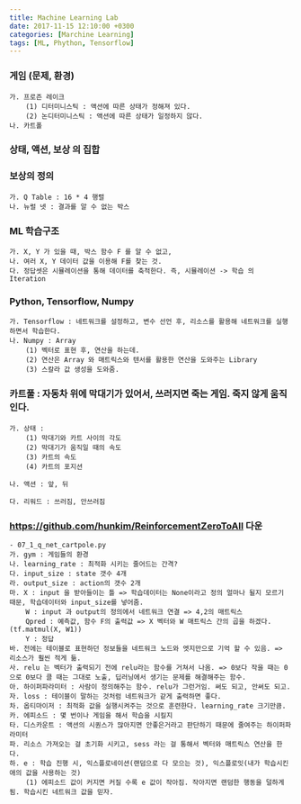 ```yaml
---
title: Machine Learning Lab
date: 2017-11-15 12:10:00 +0300
categories: [Marchine Learning]
tags: [ML, Phython, Tensorflow]
---
```


### 게임 (문제, 환경)
    가. 프로즌 레이크
        (1) 디터미니스틱 : 액션에 따른 상태가 정해져 있다.
        (2) 논디터미니스틱 : 액션에 따른 상태가 일정하지 않다.
    나. 카트폴

### 상태, 액션, 보상 의 집합

### 보상의 정의
    가. Q Table : 16 * 4 행렬
    나. 뉴럴 넷 : 결과를 알 수 없는 박스

### ML 학습구조
    가. X, Y 가 있을 때, 박스 함수 F 를 알 수 없고,
    나. 여러 X, Y 데이터 값을 이용해 F를 찾는 것.
    다. 정답셋은 시뮬레이션을 통해 데이터를 축적한다. 즉, 시뮬레이션 -> 학습 의 Iteration

### Python, Tensorflow, Numpy
    가. Tensorflow : 네트워크를 설정하고, 변수 선언 후, 리소스를 활용해 네트워크를 실행하면서 학습한다.
    나. Numpy : Array
        (1) 벡터로 표현 후, 연산을 하는데.
        (2) 연산은 Array 와 매트릭스와 텐서를 활용한 연산을 도와주는 Library
        (3) 스칼라 값 생성을 도와줌.

### 카트풀 : 자동차 위에 막대기가 있어서, 쓰러지면 죽는 게임. 죽지 않게 움직인다.
    가. 상태 : 
        (1) 막대기와 카트 사이의 각도
        (2) 막대기가 움직일 때의 속도
        (3) 카트의 속도
        (4) 카트의 포지션

    나. 액션 : 앞, 뒤

    다. 리워드 : 쓰러짐, 안쓰러짐

### https://github.com/hunkim/ReinforcementZeroToAll 다운
    - 07_1_q_net_cartpole.py
    가. gym : 게임들의 환경
    나. learning_rate : 최적화 시키는 줄어드는 간격?
    다. input_size : state 갯수 4개
    라. output_size : action의 갯수 2개
    마. X : input 을 받아들이는 틀 => 학습데이터는 None이라고 정의 얼마나 될지 모르기 때문, 학습데이터와 input_size를 넣어줌.
        W : input 과 output의 정의에서 네트워크 연결 => 4,2의 매트릭스
        Qpred : 예측값, 함수 F의 출력값 => X 벡터와 W 매트릭스 간의 곱을 하겠다. (tf.matmul(X, W1))
        Y : 정답
    바. 전에는 테이블로 표현하던 정보들을 네트워크 노드와 엣지만으로 기억 할 수 있음. => 리소스가 훨씬 적게 듦.
    사. relu 는 벡터가 출력되기 전에 relu라는 함수를 거쳐서 나옴. => 0보다 작을 때는 0으로 0보다 클 때는 그대로 노출, 딥러닝에서 생기는 문제를 해결해주는 함수.
    아. 하이퍼파라미터 : 사람이 정의해주는 함수. relu가 그런거임. 써도 되고, 안써도 되고.
    자. loss : 테이블이 말하는 것처럼 네트워크가 같게 출력하면 좋다.
    차. 옵티마이저 : 최적화 값을 실행시켜주는 것으로 훈련한다. learning_rate 크기만큼.
    카. 에피소드 : 몇 번이나 게임을 해서 학습을 시킬지
    타. 디스카운트 : 액션의 시퀀스가 많아지면 안좋은거라고 판단하기 때문에 줄여주는 하이퍼파라미터
    파. 리소스 가져오는 걸 초기화 시키고, sess 라는 걸 통해서 벡터와 매트릭스 연산을 한다.
    하. e : 학습 진행 시, 익스플로네이션(랜덤으로 다 모으는 것), 익스플로잇(내가 학습시킨 애의 값을 사용하는 것)
        (1) 에피소드 값이 커지면 커질 수록 e 값이 작아짐. 작아지면 랜덤한 행동을 덜하게 됨. 학습시킨 네트워크 값을 믿자.